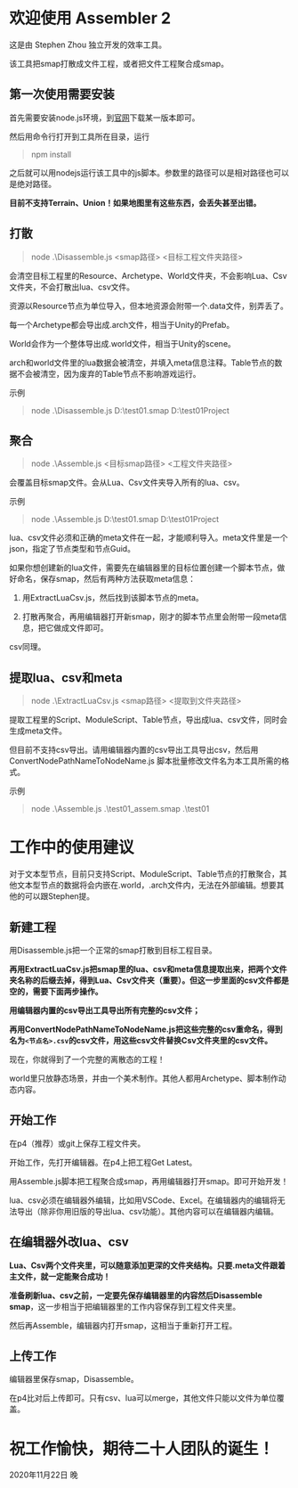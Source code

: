 # 欢迎使用 Assembler 2

这是由 Stephen Zhou 独立开发的效率工具。

该工具把smap打散成文件工程，或者把文件工程聚合成smap。

## 第一次使用需要安装

首先需要安装node.js环境，到[官网](https://nodejs.org/)下载某一版本即可。

然后用命令行打开到工具所在目录，运行

> npm install

之后就可以用nodejs运行该工具中的js脚本。参数里的路径可以是相对路径也可以是绝对路径。

**目前不支持Terrain、Union！如果地图里有这些东西，会丢失甚至出错。**

## 打散

> node .\Disassemble.js <smap路径> <目标工程文件夹路径>

会清空目标工程里的Resource、Archetype、World文件夹，不会影响Lua、Csv文件夹，不会打散出lua、csv文件。

资源以Resource节点为单位导入，但本地资源会附带一个.data文件，别弄丢了。

每一个Archetype都会导出成.arch文件，相当于Unity的Prefab。

World会作为一个整体导出成.world文件，相当于Unity的scene。

arch和world文件里的lua数据会被清空，并填入meta信息注释。Table节点的数据不会被清空，因为废弃的Table节点不影响游戏运行。

示例

> node .\Disassemble.js D:\test01.smap D:\test01Project

## 聚合

> node .\Assemble.js <目标smap路径> <工程文件夹路径>

会覆盖目标smap文件。会从Lua、Csv文件夹导入所有的lua、csv。

示例

> node .\Assemble.js D:\test01.smap D:\test01Project

lua、csv文件必须和正确的meta文件在一起，才能顺利导入。meta文件里是一个json，指定了节点类型和节点Guid。

如果你想创建新的lua文件，需要先在编辑器里的目标位置创建一个脚本节点，做好命名，保存smap，然后有两种方法获取meta信息：

1. 用ExtractLuaCsv.js，然后找到该脚本节点的meta。

1. 打散再聚合，再用编辑器打开新smap，刚才的脚本节点里会附带一段meta信息，把它做成文件即可。

csv同理。

## 提取lua、csv和meta

> node .\ExtractLuaCsv.js <smap路径> <提取到文件夹路径>

提取工程里的Script、ModuleScript、Table节点，导出成lua、csv文件，同时会生成meta文件。

但目前不支持csv导出。请用编辑器内置的csv导出工具导出csv，然后用 ConvertNodePathNameToNodeName.js 脚本批量修改文件名为本工具所需的格式。

示例

> node .\Assemble.js .\test01_assem.smap .\test01

# 工作中的使用建议

对于文本型节点，目前只支持Script、ModuleScript、Table节点的打散聚合，其他文本型节点的数据将会内嵌在.world，.arch文件内，无法在外部编辑。想要其他的可以跟Stephen提。

## 新建工程

用Disassemble.js把一个正常的smap打散到目标工程目录。

**再用ExtractLuaCsv.js把smap里的lua、csv和meta信息提取出来，把两个文件夹名称的后缀去掉，得到Lua、Csv文件夹（重要）。但这一步里面的csv文件都是空的，需要下面两步操作。**

**用编辑器内置的csv导出工具导出所有完整的csv文件；**

**再用ConvertNodePathNameToNodeName.js把这些完整的csv重命名，得到名为```<节点名>.csv```的csv文件，用这些csv文件替换Csv文件夹里的csv文件。**

现在，你就得到了一个完整的离散态的工程！

world里只放静态场景，并由一个美术制作。其他人都用Archetype、脚本制作动态内容。

## 开始工作

在p4（推荐）或git上保存工程文件夹。

开始工作，先打开编辑器。在p4上把工程Get Latest。

用Assemble.js脚本把工程聚合成smap，再用编辑器打开smap。即可开始开发！

lua、csv必须在编辑器外编辑，比如用VSCode、Excel。在编辑器内的编辑将无法导出（除非你用旧版的导出lua、csv功能）。其他内容可以在编辑器内编辑。

## 在编辑器外改lua、csv

**Lua、Csv两个文件夹里，可以随意添加更深的文件夹结构。只要.meta文件跟着主文件，就一定能聚合成功！**

**准备刷新lua、csv之前，一定要先保存编辑器里的内容然后Disassemble smap**，这一步相当于把编辑器里的工作内容保存到工程文件夹里。

然后再Assemble，编辑器内打开smap，这相当于重新打开工程。

## 上传工作

编辑器里保存smap，Disassemble。

在p4比对后上传即可。只有csv、lua可以merge，其他文件只能以文件为单位覆盖。


# 祝工作愉快，期待二十人团队的诞生！

2020年11月22日 晚